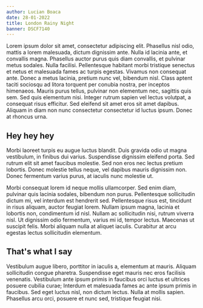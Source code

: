 ```yaml
---
author: Lucian Boaca
date: 28-01-2022
title: London Rainy Night
banner: DSCF7140
---
```


Lorem ipsum dolor sit amet, consectetur adipiscing elit. Phasellus nisl odio, mattis a lorem malesuada, dictum dignissim ante. Nulla id lacinia ante, et convallis magna. Phasellus auctor purus quis diam convallis, et pulvinar metus sodales. Nulla facilisi. Pellentesque habitant morbi tristique senectus et netus et malesuada fames ac turpis egestas. Vivamus non consequat ante. Donec a metus lacinia, pretium nunc vel, bibendum nisl. Class aptent taciti sociosqu ad litora torquent per conubia nostra, per inceptos himenaeos. Mauris purus tellus, pulvinar non elementum nec, sagittis quis sem. Sed quis elementum nisi. Integer rutrum sapien vel lectus volutpat, a consequat risus efficitur. Sed eleifend sit amet eros sit amet dapibus. Aliquam in diam non nunc consectetur consectetur id luctus ipsum. Donec at rhoncus urna.

## Hey hey hey

Morbi laoreet turpis eu augue luctus blandit. Duis gravida odio ut magna vestibulum, in finibus dui varius. Suspendisse dignissim eleifend porta. Sed rutrum elit sit amet faucibus molestie. Sed non eros nec lectus pretium lobortis. Donec molestie tellus neque, vel dapibus mauris dignissim non. Donec fermentum varius purus, at iaculis nunc molestie ut.

Morbi consequat lorem id neque mollis ullamcorper. Sed enim diam, pulvinar quis lacinia sodales, bibendum non purus. Pellentesque sollicitudin dictum mi, vel interdum est hendrerit sed. Pellentesque risus est, tincidunt in risus aliquam, auctor feugiat lorem. Nullam ipsum magna, lacinia et lobortis non, condimentum id nisl. Nullam ac sollicitudin nisi, rutrum viverra nisl. Ut dignissim odio fermentum, varius mi id, tempor lectus. Maecenas ut suscipit felis. Morbi aliquam nulla at aliquet iaculis. Curabitur at arcu egestas lectus sollicitudin elementum.

## That's what I say

Vestibulum augue libero, porttitor in iaculis a, elementum at mauris. Aliquam sollicitudin congue pharetra. Suspendisse eget mauris nec eros facilisis venenatis. Vestibulum ante ipsum primis in faucibus orci luctus et ultrices posuere cubilia curae; Interdum et malesuada fames ac ante ipsum primis in faucibus. Sed eget luctus nisl, non dictum lectus. Nulla at mollis sapien. Phasellus arcu orci, posuere et nunc sed, tristique feugiat nisi.
